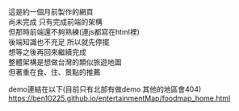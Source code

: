 這是約一個月前製作的網頁\
尚未完成 只有完成前端的架構\
但那時前端還不夠熟練(連js都寫在html裡)\
後端知識也不充足 所以就先停擺\
想等之後再回來繼續完成\
整體架構是想做台灣的類似旅遊地圖\
但著重在食、住、景點的推薦

demo連結在以下(目前只有北部有做demo 其他的地區會404)
https://ben10225.github.io/entertainmentMap/foodmap_home.html
